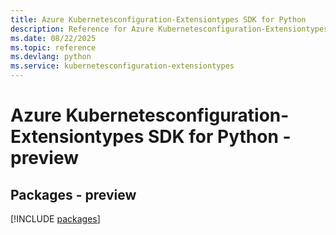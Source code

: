 ```yaml
---
title: Azure Kubernetesconfiguration-Extensiontypes SDK for Python
description: Reference for Azure Kubernetesconfiguration-Extensiontypes SDK for Python
ms.date: 08/22/2025
ms.topic: reference
ms.devlang: python
ms.service: kubernetesconfiguration-extensiontypes
---
```

# Azure Kubernetesconfiguration-Extensiontypes SDK for Python - preview
## Packages - preview
[!INCLUDE [packages](kubernetesconfiguration-extensiontypes-index.md)]